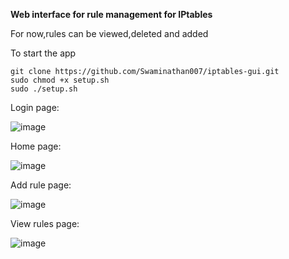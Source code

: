**Web interface for rule management for IPtables**

For now,rules can be viewed,deleted and added

To start the app

```
git clone https://github.com/Swaminathan007/iptables-gui.git
sudo chmod +x setup.sh
sudo ./setup.sh
```

Login page:

![image](https://github.com/user-attachments/assets/e35ac364-6343-4cd1-a3f8-ac1bdf402a00)

Home page:

![image](https://github.com/user-attachments/assets/d3478c42-c8c0-4403-8525-5d8677cd30cf)

Add rule page:

![image](https://github.com/user-attachments/assets/5c65e2d1-383c-4240-8704-69288a1acc1d)

View rules page:

![image](https://github.com/user-attachments/assets/1082c675-0d66-403b-a3c2-8fb543074a0b)
